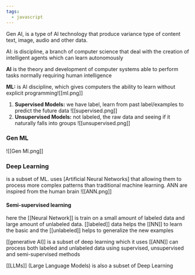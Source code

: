 ```yaml
---
tags:
  - javascript
---
```

Gen AI, is a type of AI technology that produce variance type of content text, image, audio and other data.

AI: is discipline, a branch of computer science that deal with the creation of intelligent agents which can learn autonomously

**AI** is the theory and development of computer systems able to perform tasks normally requiring human intelligence

**ML:** is AI discipline, which gives computers the ability to learn without explicit programming![[ml.png]]

1. **Supervised Models:** we have label, learn from past label/examples to predict the future data
![[supervised.png]]
3. **Unsupervised Models:** not labeled, the raw data and seeing if it naturally falls into groups
![[unsupervised.png]]
### Gen ML
![[Gen Ml.png]]

### Deep Learning

is a subset of ML. uses [Artificial Neural Networks] that allowing them to process more complex patterns than traditional machine learning. ANN are inspired from the human brain
![[ANN.png]]

#### Semi-supervised learning
here the [[Neural Network]] is train on a small amount of labeled data and large amount of unlabeled data. [[labeled]] data helps the [[NN]] to learn the basic and the [[unlabeled]] helps to generalize the new examples

[[generative AI]] is a subset of deep learning which it uses [[ANN]] can process both labeled and unlabeled data using supervised, unsupervised and semi-supervised methods

[[LLMs]] (Large Language Models) is also a subset of Deep Learning